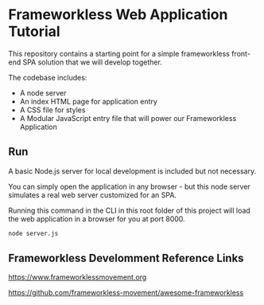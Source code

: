 # Frameworkless Web Application Tutorial

This repository contains a starting point for a simple frameworkless front-end SPA solution that we will develop together.

The codebase includes:

- A node server
- An index HTML page for application entry
- A CSS file for styles
- A Modular JavaScript entry file that will power our Frameworkless Application

## Run

A basic Node.js server for local development is included but not necessary.

You can simply open the application in any browser - but this node server simulates a real web server customized for an SPA.

Running this command in the CLI in this root folder of this project will load the web application in a browser for you at port 8000.

```bash
node server.js
```

## Frameworkless Develomment Reference Links

https://www.frameworklessmovement.org

https://github.com/frameworkless-movement/awesome-frameworkless
